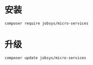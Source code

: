 # 安装

```bash
composer require jobsys/micro-services
```

# 升级

```bash
composer update jobsys/micro-services
```